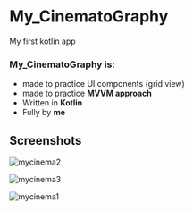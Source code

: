 # My_CinematoGraphy

My first kotlin app


### My_CinematoGraphy is:
* made to practice UI components (grid view)
* made to practice **MVVM approach**
* Written in **Kotlin**
* Fully by **me**


## Screenshots
![mycinema2](https://user-images.githubusercontent.com/61236736/92029681-32072e80-ed66-11ea-9163-25928d3de5d1.jpg)

![mycinema3](https://user-images.githubusercontent.com/61236736/92029687-33385b80-ed66-11ea-902e-bebc262dcfca.jpg)

![mycinema1](https://user-images.githubusercontent.com/61236736/92029688-33385b80-ed66-11ea-8cb2-3e8b44b4fa27.jpg)
